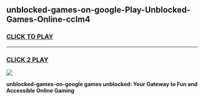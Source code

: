 
## unblocked-games-on-google-Play-Unblocked-Games-Online-cclm4
<h3>
<a href="https://premium76.site?title=unblocked-games-on-google&ref=25A">CLICK TO PLAY</a></h3>
<hr>

<h3>
<a href="https://premium76.site?title=unblocked-games-on-google&ref=25A">CLICK 2 PLAY</a>
  
</h3>

<a href="https://premium76.site?title=unblocked-games-on-google&ref=25A"><img src="https://clearcache.store/games.png"></a>


**unblocked-games-on-google games unblocked: Your Gateway to Fun and Accessible Online Gaming**
